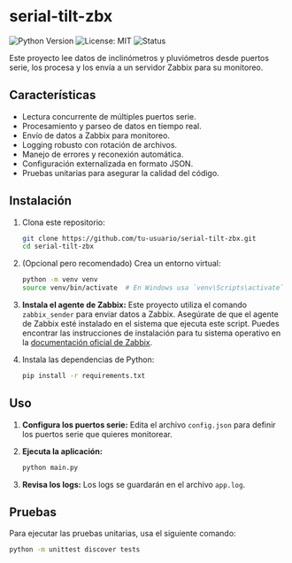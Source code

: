 # serial-tilt-zbx

![Python Version](https://img.shields.io/badge/python-3.9%2B-blue.svg)
![License: MIT](https://img.shields.io/badge/License-MIT-yellow.svg)
![Status](https://img.shields.io/badge/status-active-success.svg)

Este proyecto lee datos de inclinómetros y pluviómetros desde puertos serie, los procesa y los envía a un servidor Zabbix para su monitoreo.

## Características

- Lectura concurrente de múltiples puertos serie.
- Procesamiento y parseo de datos en tiempo real.
- Envío de datos a Zabbix para monitoreo.
- Logging robusto con rotación de archivos.
- Manejo de errores y reconexión automática.
- Configuración externalizada en formato JSON.
- Pruebas unitarias para asegurar la calidad del código.

## Instalación

1. Clona este repositorio:
   ```bash
   git clone https://github.com/tu-usuario/serial-tilt-zbx.git
   cd serial-tilt-zbx
   ```

2. (Opcional pero recomendado) Crea un entorno virtual:
   ```bash
   python -m venv venv
   source venv/bin/activate  # En Windows usa `venv\Scripts\activate`
   ```

3. **Instala el agente de Zabbix:** Este proyecto utiliza el comando `zabbix_sender` para enviar datos a Zabbix. Asegúrate de que el agente de Zabbix esté instalado en el sistema que ejecuta este script. Puedes encontrar las instrucciones de instalación para tu sistema operativo en la [documentación oficial de Zabbix](https://www.zabbix.com/download_agents).

4. Instala las dependencias de Python:
   ```bash
   pip install -r requirements.txt
   ```

## Uso

1. **Configura los puertos serie:** Edita el archivo `config.json` para definir los puertos serie que quieres monitorear.

2. **Ejecuta la aplicación:**
   ```bash
   python main.py
   ```

3. **Revisa los logs:** Los logs se guardarán en el archivo `app.log`.

## Pruebas

Para ejecutar las pruebas unitarias, usa el siguiente comando:

```bash
python -m unittest discover tests
```